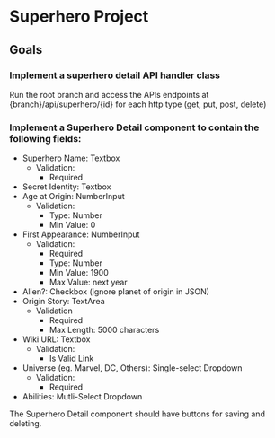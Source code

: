 # Superhero Project

## Goals
### Implement a superhero detail API handler class 

Run the root branch and access the APIs endpoints at {branch}/api/superhero/{id} for each http type (get, put, post, delete) 

### Implement a Superhero Detail component to contain the following fields: 

- Superhero Name: Textbox
  - Validation:
    - Required 
- Secret Identity: Textbox 
- Age at Origin: NumberInput 
  - Validation:  
    - Type: Number 
    - Min Value: 0 
- First Appearance: NumberInput 
  - Validation: 
    - Required 
    - Type: Number 
    - Min Value: 1900 
    - Max Value: next year 
- Alien?: Checkbox (ignore planet of origin in JSON) 
- Origin Story: TextArea 
  - Validation 
    - Required 
    - Max Length: 5000 characters 
- Wiki URL: Textbox 
  - Validation:  
    - Is Valid Link 
- Universe (eg. Marvel, DC, Others): Single-select Dropdown 
  - Validation:  
    - Required 
- Abilities: Mutli-Select Dropdown 

The Superhero Detail component should have buttons for saving and deleting.